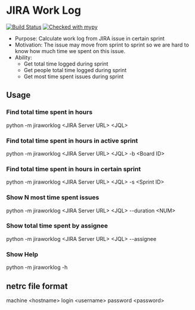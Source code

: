# JIRA Work Log
[![Build Status](https://api.travis-ci.com/tungyueh/jiraworklog.svg?branch=master)](https://travis-ci.com/tungyueh/jiraworklog)
[![Checked with mypy](http://www.mypy-lang.org/static/mypy_badge.svg)](http://mypy-lang.org/)

* Purpose: Calculate work log from JIRA issue in certain sprint
* Motivation: The issue may move from sprint to sprint so we are hard to know how much time we spent on this issue.
* Ability:
  * Get total time logged during sprint
  * Get people total time logged during sprint
  * Get most time spent issues during sprint
## Usage
###  Find total time spent in hours
python -m jiraworklog \<JIRA Server URL\> \<JQL\>
###  Find total time spent in hours in active sprint
python -m jiraworklog \<JIRA Server URL\> \<JQL\> -b \<Board ID\>
###  Find total time spent in hours in certain sprint
python -m jiraworklog \<JIRA Server URL\> \<JQL\> -s \<Sprint ID\>
### Show N most time spent issues
python -m jiraworklog \<JIRA Server URL\> \<JQL\> --duration \<NUM\>
### Show total time spent by assignee
python -m jiraworklog \<JIRA Server URL\> \<JQL\> --assignee
### Show Help
python -m jiraworklog -h
## netrc file format
machine \<hostname\> login \<username\> password \<password\>
